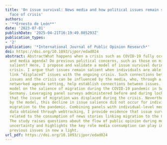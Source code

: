```yaml
---
title: 'On issue survival: News media and how political issues remain salient in the
  face of crisis'
authors:
- '**Ernesto de León**'
date: '2023-07-01'
publishDate: '2025-04-21T16:19:49.085293Z'
publication_types:
- '2'
publication: '*International Journal of Public Opinion Research*'
doi: https://doi.org/10.1093/ijpor/edad024
abstract: AbstractWhat happens when a crisis such as COVID-19 fully occupies the political
  and media agenda? Do previous political concerns, such as those on migration, remain
  salient? Here, I propose and validate a model of issue survival during times of
  crisis. I argue that issues remain salient when individuals are able to cognitively
  link “displaced” issues with the ongoing crisis. Such connections between displaced
  issues and the crisis can be influenced by the media, who, through a process of
  networked agenda setting, help establish connections between issues. I test this
  model on the salience of migration during the COVID-19 pandemic in Switzerland and
  Germany. Leveraging panel surveys administered before and during lockdowns, I show
  that the issue of migration was displaced during the crisis. Nevertheless, as proposed
  by the model, this decline in issue salience did not occur for individuals connecting
  migration to the pandemic. Combining panels with individual-level media consumption
  data obtained through webtracking, I provide evidence that issue survival was significantly
  related to the consumption of news stories linking migration to the COVID-19 crisis.
  The study raises questions about the flow of public opinion during moments of mass
  uncertainty and highlights the key role media consumption can play in understanding
  previous issues in new a light.
url_pdf: https://doi.org/10.1093/ijpor/edad024
---
```

